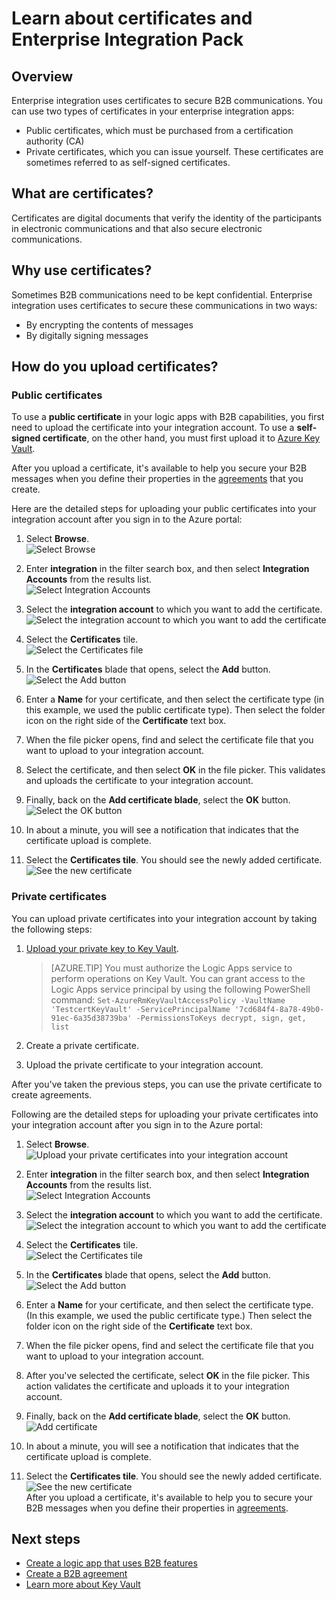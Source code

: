 
<properties
	pageTitle="Using certificates with Enterprise Integration Pack | Microsoft Azure"
	description="Learn how to use certificates with the Enterprise Integration Pack and Logic apps"
	services="logic-apps"
	documentationCenter=".net,nodejs,java"
	authors="msftman"
	manager="erikre"
	editor="cgronlun"/>

<tags
	ms.service="logic-apps"
	ms.workload="integration"
	ms.tgt_pltfrm="na"
	ms.devlang="na"
	ms.topic="article"
	ms.date="09/06/2016"
	ms.author="deonhe"/>

# Learn about certificates and Enterprise Integration Pack

## Overview
Enterprise integration uses certificates to secure B2B communications. You can use two types of certificates in your enterprise integration apps:
- Public certificates, which must be purchased from a certification authority (CA)
- Private certificates, which you can issue yourself. These certificates are sometimes referred to as self-signed certificates.

## What are certificates?
Certificates are digital documents that verify the identity of the participants in electronic communications and that also secure electronic communications.

## Why use certificates?
Sometimes B2B communications need to be kept confidential. Enterprise integration uses certificates to secure these communications in two ways:
- By encrypting the contents of messages
- By digitally signing messages  

## How do you upload certificates?

### Public certificates
To use a **public certificate** in your logic apps with B2B capabilities, you first need to upload the certificate into your integration account. To use a **self-signed certificate**, on the other hand, you must first upload it to [Azure Key Vault](../key-vault/key-vault-get-started.md "Learn about Key Vault").

After you upload a certificate, it's available to help you secure your B2B messages when you define their properties in the [agreements](./app-service-logic-enterprise-integration-agreements.md) that you create.  

Here are the detailed steps for uploading your public certificates into your integration account after you sign in to the Azure portal:

1. Select **Browse**.  
	![Select Browse](./media/app-service-logic-enterprise-integration-overview/overview-1.png)  

2. Enter **integration** in the filter search box, and then select **Integration Accounts** from the results list.     
	![Select Integration Accounts](./media/app-service-logic-enterprise-integration-overview/overview-2.png)

3. Select the **integration account** to which you want to add the certificate.  
	![Select the integration account to which you want to add the certificate](./media/app-service-logic-enterprise-integration-overview/overview-3.png)  

4.  Select the **Certificates** tile.  
	![Select the Certificates file](./media/app-service-logic-enterprise-integration-certificates/certificate-1.png)

5. In the **Certificates** blade that opens, select the **Add** button.
	![Select the Add button](./media/app-service-logic-enterprise-integration-certificates/certificate-2.png)

6. Enter a **Name** for your certificate, and then select the certificate type (in this example, we used the public certificate type). Then select the folder icon on the right side of the **Certificate** text box.

7. When the file picker opens, find and select the certificate file that you want to upload to your integration account.

8. Select the certificate, and then select **OK** in the file picker. This validates and uploads the certificate to your integration account.

8. Finally, back on the **Add certificate blade**, select the **OK** button.  
	![Select the OK button](./media/app-service-logic-enterprise-integration-certificates/certificate-3.png)  

9. In about a minute, you will see a notification that indicates that the certificate upload is complete.

10. Select the **Certificates tile**. You should see the newly added certificate.  
	![See the new certificate](./media/app-service-logic-enterprise-integration-certificates/certificate-4.png)  

### Private certificates
You can upload private certificates into your integration account by taking the following steps:  

1. [Upload your private key to Key Vault](../key-vault/key-vault-get-started.md "Learn about Key Vault").  

	> [AZURE.TIP] You must authorize the Logic Apps service to perform operations on Key Vault. You can grant access to the Logic Apps service principal by using the following PowerShell command: `Set-AzureRmKeyVaultAccessPolicy -VaultName 'TestcertKeyVault' -ServicePrincipalName '7cd684f4-8a78-49b0-91ec-6a35d38739ba' -PermissionsToKeys decrypt, sign, get, list`  

2. Create a private certificate.  

3. Upload the private certificate to your integration account.

After you've taken the previous steps, you can use the private certificate to create agreements.

Following are the detailed steps for uploading your private certificates into your integration account after you sign in to the Azure portal:  

1. Select **Browse**.  
![Upload your private certificates into your integration account](./media/app-service-logic-enterprise-integration-overview/overview-1.png)    

2. Enter **integration** in the filter search box, and then select **Integration Accounts** from the results list.     
 ![Select Integration Accounts](./media/app-service-logic-enterprise-integration-overview/overview-2.png)  

3. Select the **integration account** to which you want to add the certificate.  
![Select the integration account to which you want to add the certificate](./media/app-service-logic-enterprise-integration-overview/overview-3.png)  

4. Select the **Certificates** tile.  
![Select the Certificates tile](./media/app-service-logic-enterprise-integration-certificates/certificate-1.png)  

5. In the **Certificates** blade that opens, select the **Add** button.
![Select the Add button](./media/app-service-logic-enterprise-integration-certificates/certificate-2.png)

6. Enter a **Name** for your certificate, and then select the certificate type. (In this example, we used the public certificate type.) Then select the folder icon on the right side of the **Certificate** text box.

7. When the file picker opens, find and select the certificate file that you want to upload to your integration account.

8. After you've selected the certificate, select **OK** in the file picker. This action validates the certificate and uploads it to your integration account.

9. Finally, back on the **Add certificate blade**, select the **OK** button.  
![Add certificate](./media/app-service-logic-enterprise-integration-certificates/privatecertificate-1.png)  
10. In about a minute, you will see a notification that indicates that the certificate upload is complete.

11. Select the **Certificates tile**. You should see the newly added certificate.
![See the new certificate](./media/app-service-logic-enterprise-integration-certificates/privatecertificate-2.png)  
After you upload a certificate, it's available to help you to secure your B2B messages when you define their properties in [agreements](./app-service-logic-enterprise-integration-agreements.md).  


## Next steps
- [Create a logic app that uses B2B features](./app-service-logic-enterprise-integration-b2b.md)  
- [Create a B2B agreement](./app-service-logic-enterprise-integration-agreements.md)  
- [Learn more about Key Vault](../key-vault/key-vault-get-started.md "Learn about Key Vault")  
